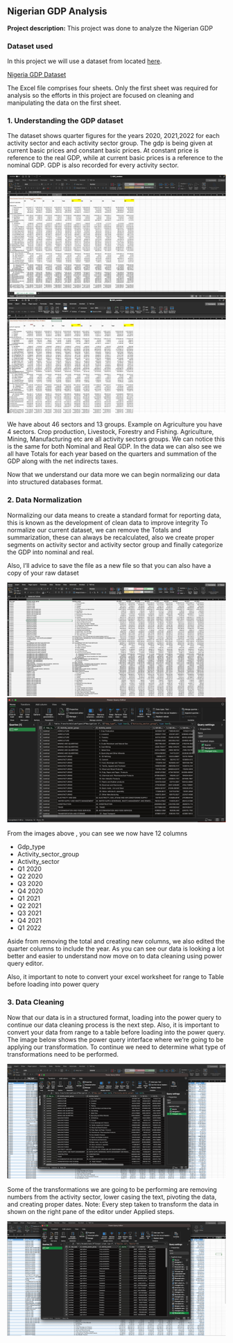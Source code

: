 ## Nigerian GDP Analysis

**Project description:** This project was done to analyze the Nigerian GDP


### Dataset used

In this project we will use a dataset from located [here](https://nigerianstat.gov.ng/elibrary/).

 [Nigeria GDP Dataset ](/docs/GDP_rawdata.xlsx)

The Excel file comprises four sheets. Only the first sheet was required for analysis so the efforts in this project are focused on cleaning and manipulating the data on the first sheet. 

### 1. Understanding the GDP dataset 
The dataset shows quarter figures for the years 2020, 2021,2022 for each activity sector and each activity sector group. The gdp is being given at current basic prices and constant basic prices. At constant price is reference to the real GDP, while at current basic prices is a reference to the nominal GDP. GDP is also recorded for every activity sector. 

<img src="images/excel1.png?raw=true"/>
<img src="images/excel2.png?raw=true"/>

We have about 46 sectors  and 13 groups. Example on Agriculture you have 4 sectors. Crop production, Livestock, Forestry and Fishing. Agriculture, Mining, Manufacturing etc are all activity sectors groups. We can notice this is the same for both Nominal and Real GDP. In the data we can also see we all have Totals for each year based on the quarters  and summation of the GDP along with the net indirects taxes.

Now that we understand our data more we can begin normalizing our data into structured databases format.

### 2. Data Normalization

Normalizing our data means to create a standard format for reporting data, this is known as the development  of clean data to improve integrity 
To normalize our current dataset, we can remove the  Totals and summarization, these can  always be recalculated, also we create proper segments on activity sector and activity sector group and finally categorize the GDP into nominal and real.

Also, I’ll advice to save the file as a new file so that you can also have a copy of your raw dataset 

<img src="images/excel3.png?raw=true"/>
<img src="images/excel4.png?raw=true"/>

From the images above , you can see we now have 12 columns
- Gdp_type 
- Activity_sector_group
- Activity_sector
- Q1 2020
- Q2 2020
- Q3 2020
- Q4 2020
- Q1 2021
- Q2 2021
- Q3 2021
- Q4 2021
- Q1 2022

Aside from removing the total and creating new columns, we also edited the quarter columns to include the year.
As you can see our data is looking a lot better and easier to understand now move on to data cleaning using power query editor. 

Also, it important to note to convert your excel worksheet for range to Table before loading into power query



### 3. Data Cleaning

Now that our data is in a structured format, loading into the power query to continue our data cleaning process is the next step. 
Also, it is important to convert your data from range to a table before loading into the power query.
The image below shows the power query interface where we’re going to be applying our transformation. To continue we need to determine what type of transformations need to be performed.

<img src="images/excel5.png?raw=true"/>


Some of the transformations we are going to be performing are removing numbers from the activity sector, lower casing the text, pivoting the data, and creating proper dates.
Note: Every step taken to transform the data in shown on the right pane of the editor under Applied steps.

<img src="images/excel6.png?raw=true"/>